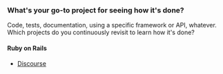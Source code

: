 ### What's your go-to project for seeing how it's done?

Code, tests, documentation, using a specific framework or API, whatever.  
Which projects do you continuously revisit to learn how it's done?

#### Ruby on Rails
- [Discourse](https://github.com/discourse/discourse)

